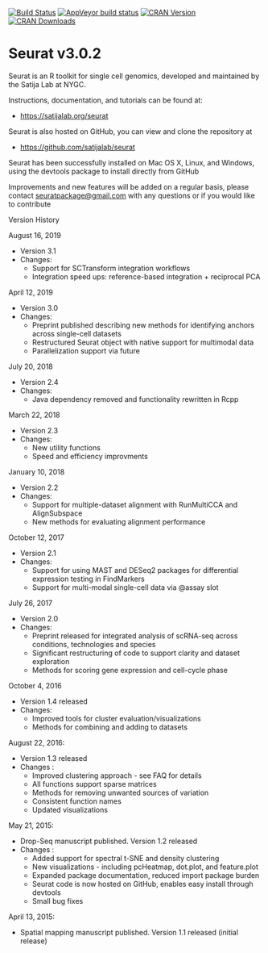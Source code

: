 [![Build Status](https://travis-ci.com/satijalab/seurat.svg)](https://travis-ci.com/satijalab/seurat)
[![AppVeyor build status](https://ci.appveyor.com/api/projects/status/github/satijalab/seurat?svg=true)](https://ci.appveyor.com/project/satijalab/seurat)
[![CRAN Version](https://www.r-pkg.org/badges/version/Seurat)](https://cran.r-project.org/package=Seurat)
[![CRAN Downloads](https://cranlogs.r-pkg.org/badges/Seurat)](https://cran.r-project.org/package=Seurat)

# Seurat v3.0.2

Seurat is an R toolkit for single cell genomics, developed and maintained by the Satija Lab at NYGC.

Instructions, documentation, and tutorials can be found at:
* https://satijalab.org/seurat

Seurat is also hosted on GitHub, you can view and clone the repository at
* https://github.com/satijalab/seurat

Seurat has been successfully installed on Mac OS X, Linux, and Windows, using the devtools package to install directly from GitHub

Improvements and new features will be added on a regular basis, please contact seuratpackage@gmail.com with any questions or if you would like to contribute

Version History

August 16, 2019
* Version 3.1
* Changes:
  * Support for SCTransform integration workflows
  * Integration speed ups: reference-based integration + reciprocal PCA

April 12, 2019
* Version 3.0
* Changes:
  * Preprint published describing new methods for identifying anchors across single-cell datasets
  * Restructured Seurat object with native support for multimodal data
  * Parallelization support via future

July 20, 2018
* Version 2.4
* Changes:
  * Java dependency removed and functionality rewritten in Rcpp 

March 22, 2018
* Version 2.3
* Changes:
  * New utility functions
  * Speed and efficiency improvments

January 10, 2018
* Version 2.2
* Changes:
   * Support for multiple-dataset alignment with RunMultiCCA and AlignSubspace
   * New methods for evaluating alignment performance

October 12, 2017
* Version 2.1
* Changes:
   * Support for using MAST and DESeq2 packages for differential expression testing in FindMarkers
   * Support for multi-modal single-cell data via \@assay slot

July 26, 2017
* Version 2.0
* Changes:
   * Preprint released for integrated analysis of scRNA-seq across conditions, technologies and species
   * Significant restructuring of code to support clarity and dataset exploration
   * Methods for scoring gene expression and cell-cycle phase

October 4, 2016
* Version 1.4 released
* Changes:
   * Improved tools for cluster evaluation/visualizations
   * Methods for combining and adding to datasets

August 22, 2016:
* Version 1.3 released
* Changes :
    * Improved clustering approach - see FAQ for details
    * All functions support sparse matrices
    * Methods for removing unwanted sources of variation
    * Consistent function names
    * Updated visualizations

May 21, 2015:
* Drop-Seq manuscript published. Version 1.2 released
* Changes :
  * Added support for spectral t-SNE and density clustering
  * New visualizations - including pcHeatmap, dot.plot, and feature.plot
  * Expanded package documentation, reduced import package burden
  *  Seurat code is now hosted on GitHub, enables easy install through devtools
  * Small bug fixes

April 13, 2015:
* Spatial mapping manuscript published. Version 1.1 released (initial release)
